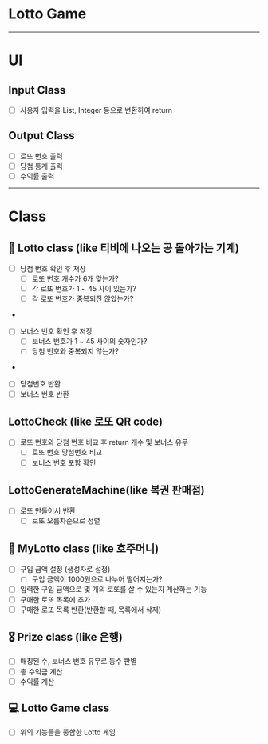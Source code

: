 # Lotto Game

---


# UI

## Input Class
- [ ] 사용자 입력을 List, Integer 등으로 변환하여 return

## Output Class
- [ ] 로또 번호 출력
- [ ] 당첨 통계 출력
- [ ] 수익률 출력

---
# Class

## 💸 Lotto class (like 티비에 나오는 공 돌아가는 기계)
- [ ] 당첨 번호 확인 후 저장
  - [ ] 로또 번호 개수가 6개 맞는가?
  - [ ] 각 로또 번호가 1 ~ 45 사이 있는가?
  - [ ] 각 로또 번호가 중복되진 않았는가?
-
- [ ] 보너스 번호 확인 후 저장
  - [ ] 보너스 번호가 1 ~ 45 사이의 숫자인가?
  - [ ] 당첨 번호와 중복되지 않는가?
- 
- [ ] 당첨번호 반환
- [ ] 보너스 번호 반환

## LottoCheck (like 로또 QR code)
- [ ] 로또 번호와 당첨 번호 비교 후 return 개수 및 보너스 유무
  - [ ] 로또 번호 당첨번호 비교
  - [ ] 보너스 번호 포함 확인

## LottoGenerateMachine(like 복권 판매점)
- [ ] 로또 만들어서 반환
  - [ ] 로또 오름차순으로 정렬

## 🤑 MyLotto class (like 호주머니)
- [ ] 구입 금액 설정 (생성자로 설정)
  - [ ] 구입 금액이 1000원으로 나누어 떨어지는가?
- [ ] 입력한 구입 금액으로 몇 개의 로또를 살 수 있는지 계산하는 기능
- [ ] 구매한 로또 목록에 추가
- [ ] 구매한 로또 목록 반환(반환할 때, 목록에서 삭제)

## 🎖 Prize class (like 은행)
- [ ] 매칭된 수, 보너스 번호 유무로 등수 판별
- [ ] 총 수익금 계산
- [ ] 수익률 계산

## 💻 Lotto Game class
- [ ] 위의 기능들을 종합한 Lotto 게임